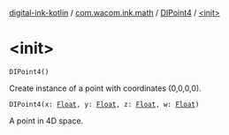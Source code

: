 [digital-ink-kotlin](../../index.md) / [com.wacom.ink.math](../index.md) / [DIPoint4](index.md) / [&lt;init&gt;](./-init-.md)

# &lt;init&gt;

`DIPoint4()`

Create instance of a point with coordinates (0,0,0,0).

`DIPoint4(x: `[`Float`](https://kotlinlang.org/api/latest/jvm/stdlib/kotlin/-float/index.html)`, y: `[`Float`](https://kotlinlang.org/api/latest/jvm/stdlib/kotlin/-float/index.html)`, z: `[`Float`](https://kotlinlang.org/api/latest/jvm/stdlib/kotlin/-float/index.html)`, w: `[`Float`](https://kotlinlang.org/api/latest/jvm/stdlib/kotlin/-float/index.html)`)`

A point in 4D space.

